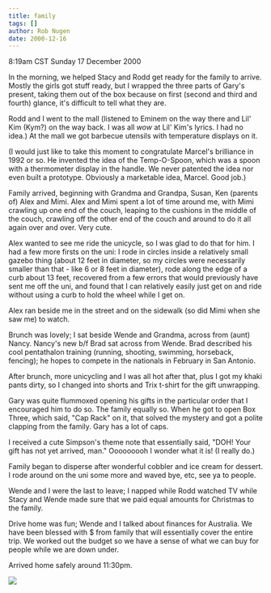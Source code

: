 ```yaml
---
title: family
tags: []
author: Rob Nugen
date: 2000-12-16
---
```


<title>Gift exchange at Stacy and Rodd's</title>
<p class=date>8:19am CST Sunday 17 December 2000</p>

<p>In the morning, we helped Stacy and Rodd get ready for the family
to arrive.  Mostly the girls got stuff ready, but I wrapped the three
parts of Gary's present, taking them out of the box because on first
(second and third and fourth) glance, it's difficult to tell what they
are.

<p>Rodd and I went to the mall (listened to Eminem on the way there
and Lil' Kim (Kym?) on the way back.  I was all <em>wow</em> at Lil'
Kim's lyrics. I had no idea.)  At the mall we got barbecue utensils
with temperature displays on it.</p>

<p>(I would just like to take this moment to congratulate Marcel's
brilliance in 1992 or so.  He invented the idea of the Temp-O-Spoon,
which was a spoon with a thermometer display in the handle.  We never
patented the idea nor even built a prototype.  Obviously a marketable
idea, Marcel.  Good job.)</p>

<p>Family arrived, beginning with Grandma and Grandpa, Susan, Ken
(parents of) Alex and Mimi.  Alex and Mimi spent a lot of time around
me, with Mimi crawling up one end of the couch, leaping to the
cushions in the middle of the couch, crawling off the other end of the
couch and around to do it all again over and over.  Very cute.</p>

<p>Alex wanted to see me ride the unicycle, so I was glad to do that
for him.  I had a few more firsts on the uni: I rode in circles inside
a relatively small gazebo thing (about 12 feet in diameter, so my
circles were necessarily smaller than that - like 6 or 8 feet in
diameter), rode along the edge of a curb about 13 feet, recovered from
a few errors that would previously have sent me off the uni, and found
that I can relatively easily just get on and ride without using a curb
to hold the wheel while I get on.</p>

<p>Alex ran beside me in the street and on the sidewalk (so did Mimi
when she saw me) to watch.</p>

<p>Brunch was lovely; I sat beside Wende and Grandma, across from
(aunt) Nancy.  Nancy's new b/f Brad sat across from Wende. Brad
described his cool pentathalon training (running, shooting, swimming,
horseback, fencing); he hopes to compete in the nationals in February
in San Antonio.</p>

<p>After brunch, more unicycling and I was all hot after that, plus I
got my khaki pants dirty, so I changed into shorts and Trix t-shirt
for the gift unwrapping.</p>

<p>Gary was quite flummoxed opening his gifts in the particular order
that I encouraged him to do so.  The family equally so.  When he got
to open Box Three, which said, "Cap Rack" on it, that solved the
mystery and got a polite clapping from the family.  Gary has a lot of
caps.</p>

<p>I received a cute Simpson's theme note that essentially said, "DOH!
Your gift has not yet arrived, man."  Ooooooooh I wonder what it is!
(I really do.)</p>

<p>Family began to disperse after wonderful cobbler and ice cream for
dessert.  I rode around on the uni some more and waved bye, etc, see
ya to people.</p>

<p>Wende and I were the last to leave; I napped while Rodd watched TV
while Stacy and Wende made sure that we paid equal amounts for
Christmas to the family.</p>

<p>Drive home was fun; Wende and I talked about finances for
Australia.  We have been blessed with $ from family that will
essentially cover the entire trip.  We worked out the budget so we
have a sense of what we can buy for people while we are down
under.</p>

<p>Arrived home safely around 11:30pm.</p>

<p><img src='/images/rob/wL-ROB.gif'/></p>

